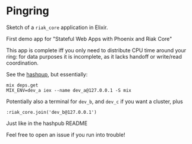 # Pingring

Sketch of a `riak_core` application in Elixir.

First demo app for "Stateful Web Apps with Phoenix and Riak Core"

This app is complete iff you only need to distribute CPU time around your ring:
for data purposes it is incomplete, as it lacks handoff or write/read
coordination.

See the [hashpup](https://github.com/kanatohodets/hashpub), but essentially:

    mix deps.get
    MIX_ENV=dev_a iex --name dev_a@127.0.0.1 -S mix

Potentially also a terminal for `dev_b`, and `dev_c` if you want a cluster, plus

    :riak_core.join('dev_b@127.0.0.1')

Just like in the hashpub README

Feel free to open an issue if you run into trouble!
